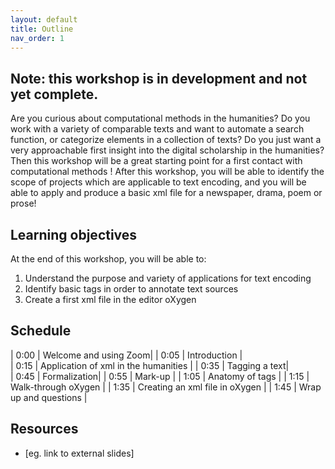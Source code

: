 ```yaml
---
layout: default
title: Outline
nav_order: 1
---
```


## Note: this workshop is in development and not yet complete.

Are you curious about computational methods in the humanities? Do you work with a variety of comparable texts and want to automate a search function, or categorize elements in a collection of texts? Do you just want a very approachable first insight into the digital scholarship in the humanities? Then this workshop will be a great starting point for a first contact with computational methods ! After this workshop, you will be able to identify the scope of projects which are applicable to text encoding, and you will be able to apply and produce a basic xml file for a newspaper, drama, poem or prose! 


## Learning objectives

At the end of this workshop, you will be able to:
1. Understand the purpose and variety of applications for text encoding
2. Identify basic tags in order to annotate text sources 
3. Create a first xml file in the editor oXygen

## Schedule

| 0:00 | Welcome and using Zoom|
| 0:05 | Introduction |  
| 0:15 |  Application of xml in the humanities |
| 0:35 |  Tagging a text|   
| 0:45 |  Formalization|
| 0:55 | Mark-up |
| 1:05 | Anatomy of tags |
| 1:15 | Walk-through oXygen |
| 1:35 | Creating an xml file in oXygen |
| 1:45 | Wrap up and questions |




## Resources
* [eg. link to external slides]
